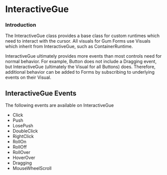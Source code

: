 # InteractiveGue

### Introduction

The InteractiveGue class provides a base class for custom runtimes which need to interact with the cursor. All visuals for Gum Forms use Visuals which inherit from InteractiveGue, such as ContainerRuntime.

InteractiveGue ultimately provides more events than most controls need for normal behavior. For example, Button does not include a Dragging event, but InteractiveGue (ultimately the Visual for all Buttons) does. Therefore, additional behavior can be added to Forms by subscribing to underlying events on their Visual.

## InteractiveGue Events

The following events are available on InteractiveGue

* Click
* Push
* LosePush
* DoubleClick
* RightClick
* RollOn
* RollOff
* RollOver
* HoverOver
* Dragging
* MouseWheelScroll
